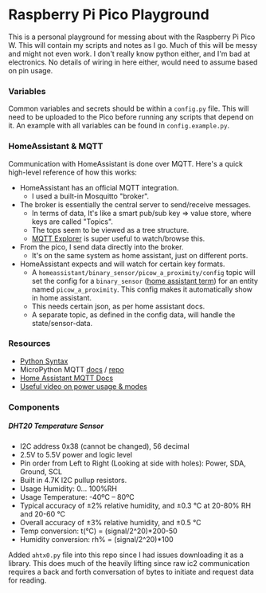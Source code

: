 # Raspberry Pi Pico Playground

This is a personal playground for messing about with the Raspberry Pi Pico W.
This will contain my scripts and notes as I go.
Much of this will be messy and might not even work. I don't really know python either, and I'm bad at electronics. No details of wiring in here either, would need to assume based on pin usage. 

### Variables

Common variables and secrets should be within a `config.py` file. This will need to be uploaded to the Pico before running any scripts that depend on it. An example with all variables can be found in `config.example.py`.

### HomeAssistant & MQTT

Communication with HomeAssistant is done over MQTT. Here's a quick high-level reference of how this works:

- HomeAssistant has an official MQTT integration.
  - I used a built-in Mosquitto "broker".
- The broker is essentially the central server to send/receive messages.
  - In terms of data, It's like a smart pub/sub key => value store, where keys are called "Topics".
  - The tops seem to be viewed as a tree structure. 
  - [MQTT Explorer](http://mqtt-explorer.com/) is super useful to watch/browse this.
- From the pico, I send data directly into the broker.
  - It's on the same system as home assistant, just on different ports.
- HomeAssistant expects and will watch for certain key formats.
  -  A `homeassistant/binary_sensor/picow_a_proximity/config` topic will set the config for a `binary_sensor` ([home assistant term](https://www.home-assistant.io/integrations/binary_sensor.mqtt)) for an entity named `picow_a_proximity`. This config makes it automatically show in home assistant. 
    - This needs certain json, as per home assistant docs.
  - A separate topic, as defined in the config data, will handle the state/sensor-data. 

### Resources

- [Python Syntax](https://learnxinyminutes.com/docs/python/)
- MicroPython MQTT [docs](https://mpython.readthedocs.io/en/master/library/mPython/umqtt.simple.html) / [repo](https://github.com/micropython/micropython-lib/tree/master/micropython/umqtt.simple)
- [Home Assistant MQTT Docs](https://www.home-assistant.io/integrations/mqtt/#mqtt-discovery)
- [Useful video on power usage & modes](https://youtu.be/GqmnV_T4yAU?t=327)

### Components

##### DHT20 Temperature Sensor

- I2C address 0x38 (cannot be changed), 56 decimal
- 2.5V to 5.5V power and logic level
- Pin order from Left to Right (Looking at side with holes): Power, SDA, Ground, SCL
- Built in 4.7K I2C pullup resistors.
- Usage Humidity: 0... 100%RH
- Usage Temperature: -40ºC – 80ºC
- Typical accuracy of ±2% relative humidity, and ±0.3 °C at 20-80% RH and 20-60 °C
- Overall accuracy of ±3% relative humidity, and ±0.5 °C
- Temp conversion: t(°C) = (signal/2^20)*200-50
- Humidity conversion: rh% = (signal/2^20)*100


Added `ahtx0.py` file into this repo since I had issues downloading it as a library.
This does much of the heavily lifting since raw ic2 communication requires a back and forth conversation of bytes to initiate and request data for reading.